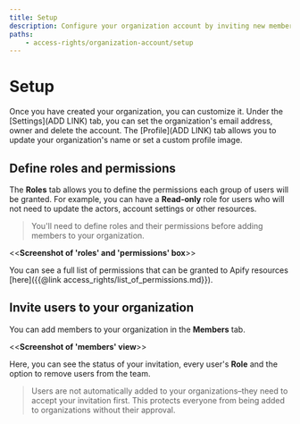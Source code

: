 ```yaml
---
title: Setup
description: Configure your organization account by inviting new members and assigning their roles. Manage team members' access permissions to the organization's resources.
paths:
    - access-rights/organization-account/setup
---
```


# Setup

Once you have created your organization, you can customize it. Under the [Settings](ADD LINK) tab, you can set the organization's email address, owner and delete the account. The [Profile](ADD LINK) tab allows you to update your organization's name or set a custom profile image.

## [](#define-roles-and-permissions) Define roles and permissions

The **Roles** tab allows you to define the permissions each group of users will be granted. For example, you can have a **Read-only** role for users who will not need to update the actors, account settings or other resources.

> You'll need to define roles and their permissions before adding members to your organization.

<<**Screenshot of 'roles' and 'permissions' box**>>

You can see a full list of permissions that can be granted to Apify resources [here]({{@link access_rights/list_of_permissions.md}}).

## [](#invite-users-to-organization) Invite users to your organization

You can add members to your organization in the **Members** tab.

<<**Screenshot of 'members' view**>>

Here, you can see the status of your invitation, every user's **Role** and the option to remove users from the team.

> Users are not automatically added to your organizations–they need to accept your invitation first. This protects everyone from being added to organizations without their approval.

